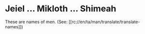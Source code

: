 # Jeiel ... Mikloth ... Shimeah

These are names of men. (See: [[rc://en/ta/man/translate/translate-names]])

